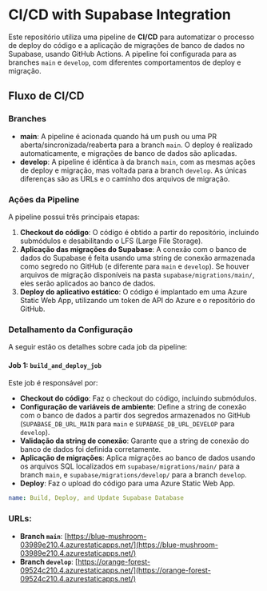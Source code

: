 # CI/CD with Supabase Integration

Este repositório utiliza uma pipeline de **CI/CD** para automatizar o processo de deploy do código e a aplicação de migrações de banco de dados no Supabase, usando GitHub Actions. A pipeline foi configurada para as branches `main` e `develop`, com diferentes comportamentos de deploy e migração.

## Fluxo de CI/CD

### Branches

- **main**: A pipeline é acionada quando há um push ou uma PR aberta/sincronizada/reaberta para a branch `main`. O deploy é realizado automaticamente, e migrações de banco de dados são aplicadas.
- **develop**: A pipeline é idêntica à da branch `main`, com as mesmas ações de deploy e migração, mas voltada para a branch `develop`. As únicas diferenças são as URLs e o caminho dos arquivos de migração.

### Ações da Pipeline

A pipeline possui três principais etapas:

1. **Checkout do código**: O código é obtido a partir do repositório, incluindo submódulos e desabilitando o LFS (Large File Storage).
2. **Aplicação das migrações do Supabase**: A conexão com o banco de dados do Supabase é feita usando uma string de conexão armazenada como segredo no GitHub (e diferente para `main` e `develop`). Se houver arquivos de migração disponíveis na pasta `supabase/migrations/main/`, eles serão aplicados ao banco de dados.
3. **Deploy do aplicativo estático**: O código é implantado em uma Azure Static Web App, utilizando um token de API do Azure e o repositório do GitHub.

### Detalhamento da Configuração

A seguir estão os detalhes sobre cada job da pipeline:

#### Job 1: `build_and_deploy_job`

Este job é responsável por:

- **Checkout do código**: Faz o checkout do código, incluindo submódulos.
- **Configuração de variáveis de ambiente**: Define a string de conexão com o banco de dados a partir dos segredos armazenados no GitHub (`SUPABASE_DB_URL_MAIN` para `main` e `SUPABASE_DB_URL_DEVELOP` para `develop`).
- **Validação da string de conexão**: Garante que a string de conexão do banco de dados foi definida corretamente.
- **Aplicação de migrações**: Aplica migrações ao banco de dados usando os arquivos SQL localizados em `supabase/migrations/main/` para a branch `main`, e `supabase/migrations/develop/` para a branch `develop`.
- **Deploy**: Faz o upload do código para uma Azure Static Web App.

```yaml
name: Build, Deploy, and Update Supabase Database
```

### URLs:
- **Branch `main`**: [https://blue-mushroom-03989e210.4.azurestaticapps.net/](https://blue-mushroom-03989e210.4.azurestaticapps.net/)
- **Branch `develop`**: [https://orange-forest-09524c210.4.azurestaticapps.net/](https://orange-forest-09524c210.4.azurestaticapps.net/)
